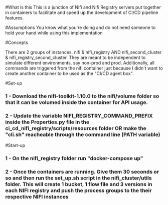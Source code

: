 #What is this
This is a junction of Nifi and Nifi Registry servers put together in containers to facilitate and speed up the development of CI/CD pipeline features.


#Assumptions
You know what you're doing and do not need someone to hold your hand while using this implementation


#Concepts

There are 2 groups of instances. nifi & nifi_registry AND nifi_second_cluster & nifi_registry_second_cluster. They are meant to be independent to simulate different environments, say non-prod and prod. Additionally, all commands are triggered from the nifi container just because I didn't want to create another container to be used as the "CI/CD agent box".



#Set-up
### 1 - Download the nifi-toolkit-1.10.0 to the nifi/volume folder so that it can be volumed inside the container for API usage.

### 2 - Update the variable NIFI_REGISTRY_COMMAND_PREFIX inside the Properties.py file in the ci_cd_nifi_registry/scripts/resources folder OR make the "cli.sh" reacheable through the command line (PATH variable)

#Start-up
### 1 - On the nifi_registry folder run "docker-compose up"

### 2 - Once the containers are running. Give them 30 seconds or so and then run the set_up.sh script in the nifi_cluster/utils folder. This will create 1 bucket, 1 flow file and 3 versions in each NIFI registry and push the process groups to the their respective NIFI instances